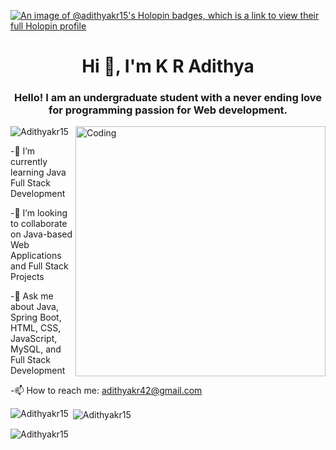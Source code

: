[![An image of @adithyakr15's Holopin badges, which is a link to view their full Holopin profile](https://holopin.me/adithyakr15)](https://holopin.io/@adithyakr15)


<h1 align="center">Hi 👋, I'm K R Adithya</h1> 
<h3 align="center">Hello! I am an undergraduate student with a never ending love for programming passion for Web development. </h3>
<img align="right"alt="Coding"width="400" src="https://cdn.dribbble.com/users/1162077/screenshots/3848914/programmer.gif">

<p align="left"> <img src="https://komarev.com/ghpvc/?username=Adithyakr15&label=Profile%20views&color=0e75b6&style=flat" alt="Adithyakr15" /> </p>

-🌱 I’m currently learning Java Full Stack Development

-👯 I’m looking to collaborate on Java-based Web Applications and Full Stack Projects

-💬 Ask me about Java, Spring Boot, HTML, CSS, JavaScript, MySQL, and Full Stack Development

-📫 How to reach me: adithyakr42@gmail.com





<p><img align="left" src="https://github-readme-stats.vercel.app/api/top-langs?username=Adithyakr15&show_icons=true&locale=en&layout=compact" alt="Adithyakr15" /></p>

<p>&nbsp;<img align="center" src="https://github-readme-stats.vercel.app/api?username=Adithyakr15&show_icons=true&locale=en" alt="Adithyakr15" /></p>

<p><img align="center" src="https://github-readme-streak-stats.herokuapp.com/?user=Adithyakr15&" alt="Adithyakr15" /></p>
